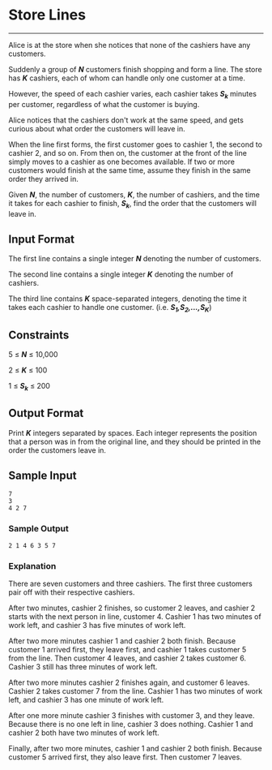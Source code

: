 # Store Lines

---

Alice is at the store when she notices that none of the cashiers have any customers.

Suddenly a group of __*N*__ customers finish shopping and form a line. The store has __*K*__ cashiers, each of whom can handle only one customer at a time.

However, the speed of each cashier varies, each cashier takes __*S<sub>k</sub>*__ minutes per customer, regardless of what the customer is buying.

Alice notices that the cashiers don't work at the same speed, and gets curious about what order the customers will leave in.

When the line first forms, the first customer goes to cashier 1, the second to cashier 2, and so on. From then on, the customer at the front of the line simply moves to a cashier as one becomes available. If two or more customers would finish at the same time, assume they finish in the same order they arrived in.

Given __*N*__, the number of customers, __*K*__, the number of cashiers, and the time it takes for each cashier to finish, __*S<sub>k</sub>*__, find the order that the customers will leave in. 


## Input Format

The first line contains a single integer __*N*__ denoting the number of customers.

The second line contains a single integer __*K*__ denoting the number of cashiers.

The third line contains __*K*__ space-separated integers, denoting the time it takes each cashier to handle one customer. (i.e. __*S<sub>1</sub>,S<sub>2</sub>,...,S<sub>K</sub>*__)

## Constraints

5 ≤ __*N*__ ≤ 10,000

2 ≤ __*K*__ ≤ 100

1 ≤ __*S<sub>k</sub>*__ ≤ 200

## Output Format

Print __*K*__ integers separated by spaces. Each integer represents the position that a person was in from the original line, and they should be printed in the order the customers leave in.

## Sample Input

```
7
3
4 2 7
```

### Sample Output

```
2 1 4 6 3 5 7
```

### Explanation

There are seven customers and three cashiers. The first three customers pair off with their respective cashiers.

After two minutes, cashier 2 finishes, so customer 2 leaves, and cashier 2 starts with the next person in line, customer 4. Cashier 1 has two minutes of work left, and cashier 3 has five minutes of work left.

After two more minutes cashier 1 and cashier 2 both finish. Because customer 1 arrived first, they leave first, and cashier 1 takes customer 5 from the line. Then customer 4 leaves, and cashier 2 takes customer 6. Cashier 3 still has three minutes of work left.

After two more minutes cashier 2 finishes again, and customer 6 leaves. Cashier 2 takes customer 7 from the line. Cashier 1 has two minutes of work left, and cashier 3 has one minute of work left.

After one more minute cashier 3 finishes with customer 3, and they leave. Because there is no one left in line, cashier 3 does nothing.  Cashier 1 and cashier 2 both have two minutes of work left.

Finally, after two more minutes, cashier 1 and cashier 2 both finish. Because customer 5 arrived first, they also leave first. Then customer 7 leaves.